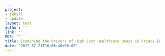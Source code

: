 ```yaml
---
project:
- jekyll
- update
layout: text
author: ''
link: ''
PDF: ''
title: Examining the Drivers of High Cost Healthcare Usage in Prince Edward Island
date: '2017-07-21T16:06:40+00:00'
---
```

